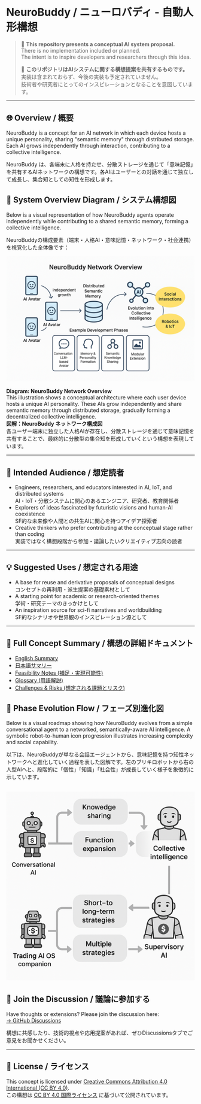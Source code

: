 # NeuroBuddy / ニューロバディ - 自動人形構想

> 🧠 **This repository presents a conceptual AI system proposal.**  
> There is no implementation included or planned.  
> The intent is to inspire developers and researchers through this idea.  
>
> 🧠 **このリポジトリはAIシステムに関する構想提案を共有するものです。**  
> 実装は含まれておらず、今後の実装も予定されていません。  
> 技術者や研究者にとってのインスピレーションとなることを意図しています。

---

## 🌐 Overview / 概要

NeuroBuddy is a concept for an AI network in which each device hosts a unique personality, sharing "semantic memory" through distributed storage. Each AI grows independently through interaction, contributing to a collective intelligence.

NeuroBuddy は、各端末に人格を持たせ、分散ストレージを通じて「意味記憶」を共有するAIネットワークの構想です。各AIはユーザーとの対話を通じて独立して成長し、集合知としての知性を形成します。

## 🧠 System Overview Diagram / システム構想図

Below is a visual representation of how NeuroBuddy agents operate independently while contributing to a shared semantic memory, forming a collective intelligence.

NeuroBuddyの構成要素（端末・人格AI・意味記憶・ネットワーク・社会連携）を視覚化した全体像です：

![NeuroBuddy Network Overview](./assets/NeuroBuddy_Network_Overview.png)

**Diagram: NeuroBuddy Network Overview**  
This illustration shows a conceptual architecture where each user device hosts a unique AI personality. These AIs grow independently and share semantic memory through distributed storage, gradually forming a decentralized collective intelligence.  
**図解：NeuroBuddy ネットワーク構成図**  
各ユーザー端末に独立した人格AIが存在し、分散ストレージを通じて意味記憶を共有することで、最終的に分散型の集合知を形成していくという構想を表現しています。

---

## 🎯 Intended Audience / 想定読者

* Engineers, researchers, and educators interested in AI, IoT, and distributed systems  
  AI・IoT・分散システムに関心のあるエンジニア、研究者、教育関係者  
* Explorers of ideas fascinated by futuristic visions and human-AI coexistence  
  SF的な未来像や人間との共生AIに関心を持つアイデア探索者  
* Creative thinkers who prefer contributing at the conceptual stage rather than coding  
  実装ではなく構想段階から参加・議論したいクリエイティブ志向の読者  

---

## 💡 Suggested Uses / 想定される用途

* A base for reuse and derivative proposals of conceptual designs  
  コンセプトの再利用・派生提案の基礎素材として  
* A starting point for academic or research-oriented themes  
  学術・研究テーマのきっかけとして  
* An inspiration source for sci-fi narratives and worldbuilding  
  SF的なシナリオや世界観のインスピレーション源として  

---

## 📄 Full Concept Summary / 構想の詳細ドキュメント

* [English Summary](./SUMMARY.md)  
* [日本語サマリー](./SUMMARY_ja.md)  
* [Feasibility Notes (補足・実現可能性)](./FeasibilityNotes.md)  
* [Glossary (用語解説)](./Glossary.md)  
* [Challenges & Risks (想定される課題とリスク)](./Challenges_and_Risks.md)
  
## 🧬 Phase Evolution Flow / フェーズ別進化図

Below is a visual roadmap showing how NeuroBuddy evolves from a simple conversational agent to a networked, semantically-aware AI intelligence. A symbolic robot-to-human icon progression illustrates increasing complexity and social capability.

以下は、NeuroBuddyが単なる会話エージェントから、意味記憶を持つ知性ネットワークへと進化していく過程を表した図解です。左のブリキロボットから右の人型AIへと、段階的に「個性」「知識」「社会性」が成長していく様子を象徴的に示しています。

![NeuroBuddy Phase Evolution](./assets/phase_evolution_diagram.png)
---

## 💬 Join the Discussion / 議論に参加する

Have thoughts or extensions? Please join the discussion here:  
[→ GitHub Discussions](https://github.com/tadi-karuma/neurobuddy/discussions)

構想に共感したり、技術的視点や応用提案があれば、ぜひDiscussionsタブでご意見をお聞かせください。

---

## 🧾 License / ライセンス

This concept is licensed under [Creative Commons Attribution 4.0 International (CC BY 4.0)](https://creativecommons.org/licenses/by/4.0/).  
この構想は [CC BY 4.0 国際ライセンス](https://creativecommons.org/licenses/by/4.0/deed.ja) に基づいて公開されています。


